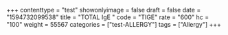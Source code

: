 +++
contenttype = "test"
showonlyimage = false
draft = false
date = "1594732099538"
title = "TOTAL IgE "
code = "TIGE"
rate = "600"
hc = "100"
weight = 55567
categories = ["test-ALLERGY"]
tags = ["Allergy"]
+++

